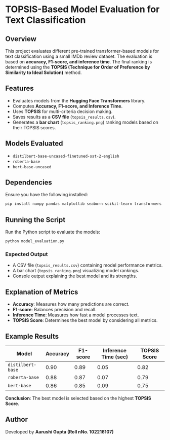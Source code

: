 # TOPSIS-Based Model Evaluation for Text Classification

## Overview
This project evaluates different pre-trained transformer-based models for text classification using a small IMDb review dataset. The evaluation is based on **accuracy, F1-score, and inference time**. The final ranking is determined using the **TOPSIS (Technique for Order of Preference by Similarity to Ideal Solution)** method.

## Features
- Evaluates models from the **Hugging Face Transformers** library.
- Computes **Accuracy, F1-score, and Inference Time**.
- Uses **TOPSIS** for multi-criteria decision making.
- Saves results as a **CSV file** (`topsis_results.csv`).
- Generates a **bar chart** (`topsis_ranking.png`) ranking models based on their TOPSIS scores.

## Models Evaluated
- `distilbert-base-uncased-finetuned-sst-2-english`
- `roberta-base`
- `bert-base-uncased`

## Dependencies
Ensure you have the following installed:

```bash
pip install numpy pandas matplotlib seaborn scikit-learn transformers
```

## Running the Script
Run the Python script to evaluate the models:

```bash
python model_evaluation.py
```

### Expected Output
- A CSV file (`topsis_results.csv`) containing model performance metrics.
- A bar chart (`topsis_ranking.png`) visualizing model rankings.
- Console output explaining the best model and its strengths.

## Explanation of Metrics
- **Accuracy**: Measures how many predictions are correct.
- **F1-score**: Balances precision and recall.
- **Inference Time**: Measures how fast a model processes text.
- **TOPSIS Score**: Determines the best model by considering all metrics.

## Example Results
| Model | Accuracy | F1-score | Inference Time (sec) | TOPSIS Score |
|--------|----------|----------|-----------------|--------------|
| `distilbert-base` | 0.90 | 0.89 | 0.05 | 0.82 |
| `roberta-base` | 0.88 | 0.87 | 0.07 | 0.79 |
| `bert-base` | 0.86 | 0.85 | 0.09 | 0.75 |

**Conclusion**: The best model is selected based on the highest **TOPSIS Score**.

## Author
Developed by **Aarushi Gupta (Roll nNo. 102216107)**


